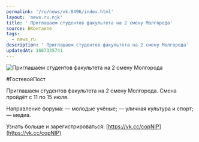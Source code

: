 ```yaml
---
permalink: '/ru/news/vk-8496/index.html'
layout: 'news.ru.njk'
title: ' Приглашаем студентов факультета на 2 смену Молгорода'
source: ВКонтакте
tags:
  - news_ru
description: ' Приглашаем студентов факультета на 2 смену Молгорода'
updatedAt: 1687335741
---
```

![ Приглашаем студентов факультета на 2 смену Молгорода](https://sun1-13.userapi.com/impg/tHfpPx_uxSTyxAahqgQjJdgYoKL838k6oRksNA/oDF6t4RO2Ng.jpg?size=1280x854&quality=96&sign=8d508d10ed868a57b61443ca7234618f&c_uniq_tag=7CGtBllO7IgK6Qjvw2VQB-C-tdfqbHuDZadwZkNk4Kg&type=album)

#ГостевойПост

Приглашаем студентов факультета на 2 смену Молгорода. Смена пройдёт с 11 по 15 июля.

Направление форума:
— молодые учёные;
— уличная культура и спорт;
— медиа.

Узнать больше и зарегистрироваться: [https://vk.cc/copNIP](https://vk.cc/copNIP)
